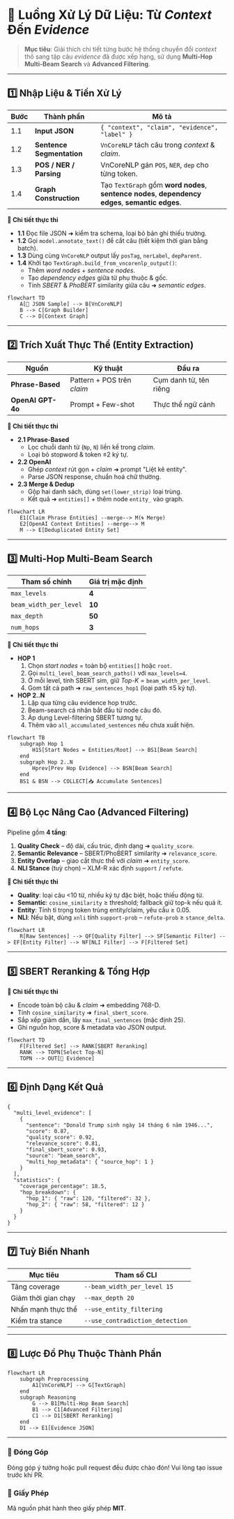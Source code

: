 # 📑 Luồng Xử Lý Dữ Liệu: Từ *Context* Đến *Evidence*

> **Mục tiêu**: Giải thích chi tiết từng bước hệ thống chuyển đổi *context* thô sang tập câu *evidence* đã được xếp hạng, sử dụng **Multi-Hop Multi-Beam Search** và **Advanced Filtering**.

---

## 1️⃣ Nhập Liệu & Tiền Xử Lý

| Bước | Thành phần | Mô tả |
|------|------------|-------|
| 1.1 | **Input JSON** | `{ "context", "claim", "evidence", "label" }` |
| 1.2 | **Sentence Segmentation** | `VnCoreNLP` tách câu trong *context* & *claim*. |
| 1.3 | **POS / NER / Parsing** | VnCoreNLP gán `POS`, `NER`, `dep` cho từng token. |
| 1.4 | **Graph Construction** | Tạo `TextGraph` gồm **word nodes**, **sentence nodes**, **dependency edges**, **semantic edges**. |

**🔎 Chi tiết thực thi**
- **1.1** Đọc file JSON ➜ kiểm tra schema, loại bỏ bản ghi thiếu trường.
- **1.2** Gọi `model.annotate_text()` để cắt câu (tiết kiệm thời gian bằng batch).
- **1.3** Dùng cùng `VnCoreNLP` output lấy `posTag`, `nerLabel`, `depParent`.
- **1.4** Khởi tạo `TextGraph.build_from_vncorenlp_output()`:
  - Thêm *word nodes* + *sentence nodes*.
  - Tạo *dependency edges* giữa từ phụ thuộc & gốc.
  - Tính *SBERT* & *PhoBERT* similarity giữa câu ➜ *semantic edges*.

```mermaid
flowchart TD
    A[🥡 JSON Sample] --> B[VnCoreNLP]
    B --> C[Graph Builder]
    C --> D[Context Graph]
```

---

## 2️⃣ Trích Xuất Thực Thể (Entity Extraction)

| Nguồn | Kỹ thuật | Đầu ra |
|-------|----------|--------|
| **Phrase-Based** | Pattern + POS trên *claim* | Cụm danh từ, tên riêng |
| **OpenAI GPT-4o** | Prompt + Few-shot | Thực thể ngữ cảnh |

**🔎 Chi tiết thực thi**
- **2.1 Phrase-Based**
  - Lọc chuỗi danh từ (`Np`, `N`) liền kề trong *claim*.
  - Loại bỏ stopword & token ≤2 ký tự.
- **2.2 OpenAI**
  - Ghép *context* rút gọn + *claim* ➜ prompt "Liệt kê entity".
  - Parse JSON response, chuẩn hoá chữ thường.
- **2.3 Merge & Dedup**
  - Gộp hai danh sách, dùng `set(lower_strip)` loại trùng.
  - Kết quả ➜ `entities[]` + thêm node `entity_` vào graph.

```mermaid
flowchart LR
    E1[Claim Phrase Entities] --merge--> M(🌀 Merge)
    E2[OpenAI Context Entities] --merge--> M
    M --> E[Deduplicated Entity Set]
```

---

## 3️⃣ Multi-Hop Multi-Beam Search

| Tham số chính | Giá trị mặc định |
|---------------|------------------|
| `max_levels` | **4** |
| `beam_width_per_level` | **10** |
| `max_depth` | **50** |
| `num_hops` | **3** |

**🔎 Chi tiết thực thi**
- **HOP 1**
  1. Chọn *start nodes* = toàn bộ `entities[]` hoặc `root`.
  2. Gọi `multi_level_beam_search_paths()` với `max_levels=4`.
  3. Ở mỗi level, tính SBERT sim, giữ *Top-K* = `beam_width_per_level`.
  4. Gom tất cả path ➜ `raw_sentences_hop1` (loại path ≤5 ký tự).
- **HOP 2..N**
  1. Lặp qua từng câu evidence hop trước.
  2. Beam-search cá nhân bắt đầu từ node câu đó.
  3. Áp dụng Level-filtering SBERT tương tự.
  4. Thêm vào `all_accumulated_sentences` nếu chưa xuất hiện.

```mermaid
flowchart TB
    subgraph Hop 1
        H1S[Start Nodes = Entities/Root] --> BS1[Beam Search]
    end
    subgraph Hop 2..N
        Hprev[Prev Hop Evidence] --> BSN[Beam Search]
    end
    BS1 & BSN --> COLLECT[📥 Accumulate Sentences]
```

---

## 4️⃣ Bộ Lọc Nâng Cao (Advanced Filtering)

Pipeline gồm **4 tầng**:
1. **Quality Check** – độ dài, cấu trúc, định dạng ➜ `quality_score`.
2. **Semantic Relevance** – SBERT/PhoBERT similarity ➜ `relevance_score`.
3. **Entity Overlap** – giao cắt thực thể với *claim* ➜ `entity_score`.
4. **NLI Stance** (tuỳ chọn) – XLM-R xác định `support` / `refute`.

**🔎 Chi tiết thực thi**
- **Quality**: loại câu <10 từ, nhiều ký tự đặc biệt, hoặc thiếu động từ.
- **Semantic**: `cosine_similarity` ≥ threshold; fallback giữ top-k nếu quá ít.
- **Entity**: Tính tỉ trọng token trùng entity/claim, yêu cầu ≥ 0.05.
- **NLI**: Nếu bật, dùng `xnli` tính `support-prob` – `refute-prob` ≥ `stance_delta`.

```mermaid
flowchart LR
    R[Raw Sentences] --> QF[Quality Filter] --> SF[Semantic Filter] --> EF[Entity Filter] --> NF[NLI Filter] --> F[Filtered Set]
```

---

## 5️⃣ SBERT Reranking & Tổng Hợp

**🔎 Chi tiết thực thi**
- Encode toàn bộ câu & *claim* ➜ embedding 768-D.
- Tính `cosine_similarity` ➜ `final_sbert_score`.
- Sắp xếp giảm dần, lấy `max_final_sentences` (mặc định 25).
- Ghi nguồn hop, score & metadata vào JSON output.

```mermaid
flowchart TD
    F[Filtered Set] --> RANK[SBERT Reranking]
    RANK --> TOPN[Select Top-N]
    TOPN --> OUT[🎉 Evidence]
```

---

## 6️⃣ Định Dạng Kết Quả

```jsonc
{
  "multi_level_evidence": [
    {
      "sentence": "Donald Trump sinh ngày 14 tháng 6 năm 1946...",
      "score": 0.87,
      "quality_score": 0.92,
      "relevance_score": 0.81,
      "final_sbert_score": 0.93,
      "source": "beam_search",
      "multi_hop_metadata": { "source_hop": 1 }
    }
  ],
  "statistics": {
    "coverage_percentage": 18.5,
    "hop_breakdown": {
      "hop_1": { "raw": 120, "filtered": 32 },
      "hop_2": { "raw": 58, "filtered": 12 }
    }
  }
}
```

---

## 7️⃣ Tuỳ Biến Nhanh

| Mục tiêu | Tham số CLI |
|----------|-------------|
| Tăng coverage | `--beam_width_per_level 15` |
| Giảm thời gian chạy | `--max_depth 20` |
| Nhấn mạnh thực thể | `--use_entity_filtering` |
| Kiểm tra stance | `--use_contradiction_detection` |

---

## 8️⃣ Lược Đồ Phụ Thuộc Thành Phần

```mermaid
flowchart LR
    subgraph Preprocessing
        A1[VnCoreNLP] --> G[TextGraph]
    end
    subgraph Reasoning
        G --> B1[Multi-Hop Beam Search]
        B1 --> C1[Advanced Filtering]
        C1 --> D1[SBERT Reranking]
    end
    D1 --> E1[Evidence JSON]
```

---

### 🤝 Đóng Góp
Đóng góp ý tưởng hoặc pull request đều được chào đón! Vui lòng tạo issue trước khi PR.

### 📜 Giấy Phép
Mã nguồn phát hành theo giấy phép **MIT**. 